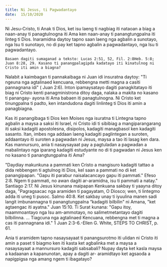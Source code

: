 ```yaml
---
title: Ni Jesus, ti Pagwadantayo
date:  15/10/2020
---
```


Ni Jesu-Cristo, ti Anak ti Dios, ket isu laeng ti nagbiag iti nataoan a biag a naan-anay ti panagtulnogna iti Ama ken naan-anay ti panangtungpalna iti linteg ti Dios. Inaramidna daytoy tapno saan laeng nga agbalin a sunotayo, nga Isu ti sunotayo, no di pay ket tapno agbalin a pagwadantayo, nga Isu ti pagwadantayo.

`Basaen dagiti sumaganad a teksto: Lucas 2:51, 52, Fil. 2:8Heb. 5:8; Juan 8:28, 29. Kasano ti panangpalagipda kadatayo iti kinatulnog ni Cristo iti amin a biagna?`

Nalabit a kaimbagan ti pannakaibaga ni Juan idi insuratna daytoy: "Ti ngeuna nga agtalinaed kencuana, rebbengna metti magna a casiti pannagnana idi" ( Juan 2:6). Inton ipamaysatayo dagiti panagkitatayo iti biag ni Cristo kenti panagministrona ditoy daga, nalaka a makita no kasano ti panangay- ayona iti Ama babaen iti panagtulnogna. Ni Cristo ket tinungpalna ti padto, ken intandudona dagiti linlinteg ti Dios iti amin a panagbiagna.

Kas iti panangibaga ti Dios ken Moises nga isuratna ti Lintegna tapno agbalin a maysa a saksi iti Israel, ni Cristo idi ti sibibiag a mangiparangarang iti saksi kadagiti apostolesna, disipolos, kadagiti managbasol ken kadagiti sasanto. Itan, imbes nga addaan laeng kadagiti paglintegan a suroten, addaantayo iti suroten a pagwadan ni Jesus, maysa a tao iti lasag ken dara. Kas mannursuro, ania ti nasaysayaat pay a pagtuladan a pagwadan a mabalintayo nga iparang kadagiti estudyante no di ti pagwadan ni Jesus ken no kasano ti panangtungpalna iti Ama?

"Daydiay makunkuna a pammati ken Cristo a mangisuro kadagiti tattao a dida rebbengen ti agtulnog iti Dios, kel saan a pammati no di ket panangipapan. "Gapu iti parabur naisalacancayo gapu iti pammati." Efeso 2:8. Ngem ti pammati, no awan dagiti ar-aramidna, isu ti pammati a natay." Santiago 2:17. Ni Jesus kinunana maipapan Kenkuana sakbay ti yaayna ditoy daga, "Pagragsacac nga aramiden ti pagayatam, O Diosco; wen, ti lintegmo adda iti uneg ti pusoc. Salmo 40:8. Ket sakbay unay ti iyuulina manen sadi langit imbunannagna ti panangtungpalna “kadagiti bilbilin" ni Amana, "ket agtaengac iti ayatna." Juan 15:10. Ti Surat kunana: "Gapu itoy, maammoantayo nga Isu am-ammotayo, no salimetmetantayo dagiti bilbilinna. ... Tiagcuna nga agtalinaed Kencuana, rebbengna met ti magna a cas iti pannagnana idi." 1 Juan 2:3-6.-Ellen G. White, STEPS TO CHRIST, p. 61.

Ania ti aramidem tapno nasaysayaat ti panangsurotmo iti ulidan ni Cristo iti amin a paset ti biagmo ken iti kasta ket agbalinka met a maysa a nasaysayaat a mannursuro kadagiti sabsabali? Nupay dayta ket kasla maysa a kadaanan a kapanunotan, apay a dagiti ar- aramidtayo ket agsaoda a napigpigsa nga amang ngem ti ibagatayo?